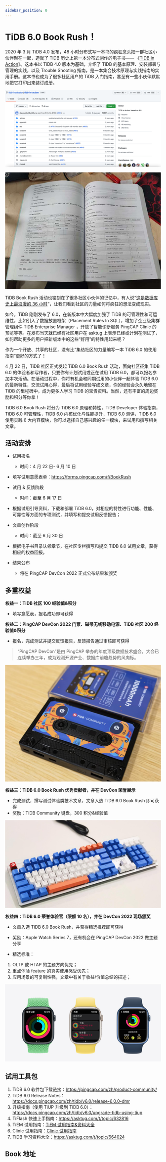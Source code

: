 ```yaml
---
sidebar_position: 0
---
```


# TiDB 6.0 Book Rush！

2020 年 3 月 TiDB 4.0 发布，48 小时分布式写一本书的疯狂念头把一群社区小伙伴聚在一起，造就了 TiDB 历史上第一本分布式创作的电子书—— 《[TiDB in Action](https://book.tidb.io/)》。这本书以 TiDB 4.0 版本为基础，介绍了 TiDB 的基本原理、安装部署与管理的实践，以及 Trouble Shooting 指南，是一本集合技术原理与实践指南的实用手册。这本书也成为了很多社区用户的 TiDB 入门指南，甚至有一些小伙伴默默地把它打印出来装订成册。

![img](media/github-screenshot.png)

![img](media/book-print.jpg)

TiDB Book Rush 活动也铭刻在了很多社区小伙伴的记忆中，有人说“[这是数据库史上最浪漫的 36 小时](https://cdn.modb.pro/db/77946)”，让我们看到社区的力量如何将疯狂的想法变成现实。

如今，TiDB 刚刚发布了 6.0，在新版本中大幅度加强了 TiDB 的可管理性和可运维性，比如引入了数据放置框架（Placement Rules In SQL），增加了企业级集群管理组件 TiDB Enterprise Manager ，开放了智能诊断服务 PingCAP Clinic 的预览等等。在发布当天就已经有社区用户在 asktug 上表示已经或计划在测试了，如何帮助更多的用户把新版本中的这些“好用”的特性用起来呢？

作为一个开放、共享的社区，没有比“集结社区的力量编写一本 TiDB 6.0 的使用指南”更好的方式了！

4 月 22 日，TiDB 社区正式发起 TiDB 6.0 Book Rush 活动，面向社区征集 TiDB 6.0 的体验者和写作者，只要你有计划试用或正在试用 TiDB 6.0，都可以报名参加本次活动。在活动过程中，你将有机会和同期试用的小伙伴一起体验 TiDB 6.0 的最新特性，交流试用心得，最后将试用经验写成文章，你的经验会永久地留在 TiDB 的里程碑中，成为更多人学习 TiDB 的宝贵资料。当然，还有丰富的周边奖励和积分等你拿！

TiDB 6.0 Book Rush 将分为 TiDB 6.0 原理和特性，TiDB Developer 体验指南，TiDB 6.0 可管理性，TiDB 6.0 内核优化与性能提升，TiDB 6.0 测评，TiDB 6.0 使用实践 6 大内容模块，你可以选择自己感兴趣的任一模块，来试用和撰写相关文章。

## 活动安排

- 试用报名

  - 时间：4 月 22 日- 6 月 10 日

- 填写试用意愿表单：https://forms.pingcap.com/f/BookRush
- 试用 & 反馈阶段

  - 时间：截至 6 月 17 日

- 根据试用引导资料，下载和部署 TiDB 6.0，对相应的特性进行功能、性能、可靠性等方面的专项测试，并填写和提交试用反馈报告；

- 文章创作阶段

  - 时间：截至 6 月 30 日

- 根据电子书目录认领章节，在社区专栏撰写和提交 TiDB 6.0 试用文章，获得相应的权益回报。

- 结果公布
  - 将在 PingCAP DevCon 2022 正式公布结果和颁奖

## 多重权益

**权益一：TiDB 社区 100 经验值&积分**

- 填写意愿表，报名成功即可获得

**权益二：PingCAP DevCon 2022 门票、磁带无线移动电源、TiDB 社区 200 经验值&积分**

- 报名，完成测试并提交反馈报告，反馈报告通过审核即可获得

> “PingCAP DevCon”是由 PingCAP 举办的年度顶级数据技术盛会，大会已连续举办三年，成为观测开源产业、数据库前瞻趋势的风向标。

![img](media/charge.jpeg)

**权益三：TiDB 6.0 Book Rush 优秀贡献者，并在 DevCon 荣誉展示**

- 完成测试，撰写测试体验类技术文章，文章入选 TiDB 6.0 Book Rush 即可获得
- 奖励：TiDB Community 键盘，300 积分&经验值

![img](media/keyboard.jpeg)

**权益四：TiDB 6.0 荣誉体验官（限额 10 名），并在 DevCon 2022 现场颁奖**

- 文章入选 TiDB 6.0 Book Rush，并获得精选推荐即可获得

- 奖励：Apple Watch Series 7，还有机会在 PingCAP DevCon 2022 做主题分享

- 精选标准：

1. OLTP 或 HTAP 的主题方向优先；
2. 重点体验 feature 的真实使用感受优先；
3. 应用场景的可复制性强，文章中有关于收益/价值总结的描述；

![img](media/applewatch7.png)

## 试用工具包

1. TiDB 6.0 软件包下载链接：https://pingcap.com/zh/product-community/
2. TiDB 6.0 Release Notes：https://docs.pingcap.com/zh/tidb/v6.0/release-6.0.0-dmr
3. 升级指南（使用 TiUP 升级到 TiDB 6.0）：https://docs.pingcap.com/zh/tidb/v6.0/upgrade-tidb-using-tiup
4. TiFlash 快速上手指南：https://asktug.com/t/topic/632816
5. TiEM 试用指南：[TiEM 试用指南&资料大全](https://pingcap.feishu.cn/docs/doccnelELr4uY0fFBmcj6vUm9B3)
6. Clinic 试用指南：[Clinic 试用指南](https://pingcap.feishu.cn/docs/doccnzFfucQIrfdM2JDbiTF2Tcf)
7. TiDB 学习资料大全：https://asktug.com/t/topic/664024

## Book 地址

